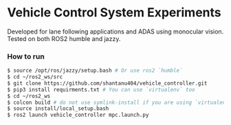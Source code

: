 # Vehicle Control System Experiments

Developed for lane following applications and ADAS using monocular vision. Tested on both ROS2 humble and jazzy.

### How to run

```bash
$ source /opt/ros/jazzy/setup.bash # Or use ros2 `humble`
$ cd ~/ros2_ws/src
$ git clone https://github.com/shantanu404/vehicle_controller.git
$ pip3 install requirments.txt # You can use `virtualenv` too
$ cd ~/ros2_ws
$ colcon build # do not use symlink-install if you are using `virtualenv`
$ source install/local_setup.bash
$ ros2 launch vehicle_controller mpc.launch.py
```
